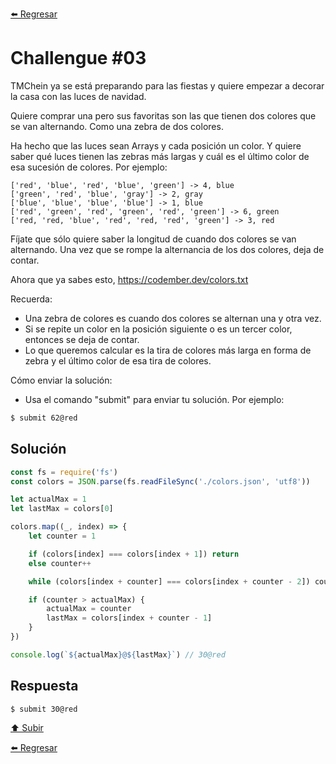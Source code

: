 [⬅️ Regresar](https://github.com/cosmoart/codember)

# Challengue #03

TMChein ya se está preparando para las fiestas y quiere empezar a decorar la casa con las luces de navidad.

Quiere comprar una pero sus favoritas son las que tienen dos colores que se van alternando. Como una zebra de dos colores.

Ha hecho que las luces sean Arrays y cada posición un color. Y quiere saber qué luces tienen las zebras más largas y cuál es el último color de esa sucesión de colores. Por ejemplo:

```
['red', 'blue', 'red', 'blue', 'green'] -> 4, blue
['green', 'red', 'blue', 'gray'] -> 2, gray
['blue', 'blue', 'blue', 'blue'] -> 1, blue
['red', 'green', 'red', 'green', 'red', 'green'] -> 6, green
['red, 'red, 'blue', 'red', 'red, 'red', 'green'] -> 3, red
```

Fíjate que sólo quiere saber la longitud de cuando dos colores se van alternando. Una vez que se rompe la alternancia de los dos colores, deja de contar.

Ahora que ya sabes esto, https://codember.dev/colors.txt

Recuerda:
- Una zebra de colores es cuando dos colores se alternan una y otra vez.
- Si se repite un color en la posición siguiente o es un tercer color, entonces se deja de contar.
- Lo que queremos calcular es la tira de colores más larga en forma de zebra y el último color de esa tira de colores.

Cómo enviar la solución:
- Usa el comando "submit" para enviar tu solución. Por ejemplo:

```bash
$ submit 62@red
```

## Solución

```js
const fs = require('fs')
const colors = JSON.parse(fs.readFileSync('./colors.json', 'utf8'))

let actualMax = 1
let lastMax = colors[0]

colors.map((_, index) => {
	let counter = 1

	if (colors[index] === colors[index + 1]) return
	else counter++

	while (colors[index + counter] === colors[index + counter - 2]) counter++

	if (counter > actualMax) {
		actualMax = counter
		lastMax = colors[index + counter - 1]
	}
})

console.log(`${actualMax}@${lastMax}`) // 30@red
```

## Respuesta

```bash
$ submit 30@red
```

[⬆️ Subir](#challengue-01)

[⬅️ Regresar](https://github.com/cosmoart/codember)
